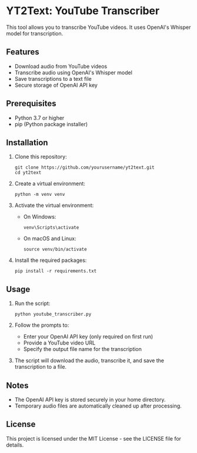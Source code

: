 # YT2Text: YouTube Transcriber

This tool allows you to transcribe YouTube videos. It uses OpenAI's Whisper model for transcription.

## Features

- Download audio from YouTube videos
- Transcribe audio using OpenAI's Whisper model
- Save transcriptions to a text file
- Secure storage of OpenAI API key

## Prerequisites

- Python 3.7 or higher
- pip (Python package installer)

## Installation

1. Clone this repository:
   ```
   git clone https://github.com/yourusername/yt2text.git
   cd yt2text
   ```

2. Create a virtual environment:
   ```
   python -m venv venv
   ```

3. Activate the virtual environment:
   - On Windows:
     ```
     venv\Scripts\activate
     ```
   - On macOS and Linux:
     ```
     source venv/bin/activate
     ```

4. Install the required packages:
   ```
   pip install -r requirements.txt
   ```

## Usage

1. Run the script:
   ```
   python youtube_transcriber.py
   ```

2. Follow the prompts to:
   - Enter your OpenAI API key (only required on first run)
   - Provide a YouTube video URL
   - Specify the output file name for the transcription

3. The script will download the audio, transcribe it, and save the transcription to a file.

## Notes

- The OpenAI API key is stored securely in your home directory.
- Temporary audio files are automatically cleaned up after processing.

## License

This project is licensed under the MIT License - see the LICENSE file for details.
